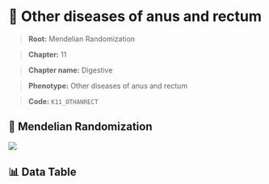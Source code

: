 # 🧪 Other diseases of anus and rectum

> **Root:** Mendelian Randomization

> **Chapter:** 11  

> **Chapter name:** Digestive

> **Phenotype:** Other diseases of anus and rectum  

> **Code:** `K11_OTHANRECT`

## 🧬 Mendelian Randomization  

<img src="/MR/Figures/Forward/K11_OTHANRECT.png"/>

## 📊 Data Table

<CsvTableMRF src="/public/MR/Data/Forward/K11_OTHANRECT.csv"/>
